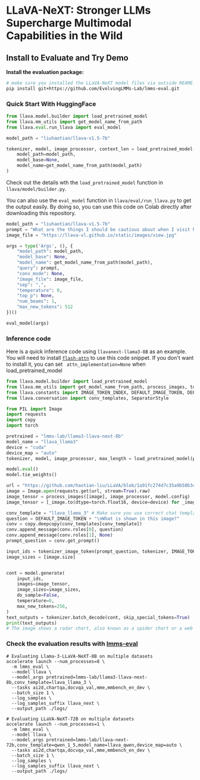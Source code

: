 # LLaVA-NeXT: Stronger LLMs Supercharge Multimodal Capabilities in the Wild

## Install to Evaluate and Try Demo

**Install the evaluation package:**
```bash
# make sure you installed the LLaVA-NeXT model files via outside REAME.md
pip install git+https://github.com/EvolvingLMMs-Lab/lmms-eval.git
```

### Quick Start With HuggingFace

```Python
from llava.model.builder import load_pretrained_model
from llava.mm_utils import get_model_name_from_path
from llava.eval.run_llava import eval_model

model_path = "liuhaotian/llava-v1.5-7b"

tokenizer, model, image_processor, context_len = load_pretrained_model(
    model_path=model_path,
    model_base=None,
    model_name=get_model_name_from_path(model_path)
)
```

Check out the details wth the `load_pretrained_model` function in `llava/model/builder.py`.

You can also use the `eval_model` function in `llava/eval/run_llava.py` to get the output easily. By doing so, you can use this code on Colab directly after downloading this repository.

``` python
model_path = "liuhaotian/llava-v1.5-7b"
prompt = "What are the things I should be cautious about when I visit here?"
image_file = "https://llava-vl.github.io/static/images/view.jpg"

args = type('Args', (), {
    "model_path": model_path,
    "model_base": None,
    "model_name": get_model_name_from_path(model_path),
    "query": prompt,
    "conv_mode": None,
    "image_file": image_file,
    "sep": ",",
    "temperature": 0,
    "top_p": None,
    "num_beams": 1,
    "max_new_tokens": 512
})()

eval_model(args)
```

### Inference code
Here is a quick inference code using `llavanext-llama3-8B` as an example. You will need to install [`flash-attn`](https://github.com/Dao-AILab/flash-attention) to use this code snippet. If you don't want to install it, you can set ` attn_implementation=None` when load_pretrained_model
```python
from llava.model.builder import load_pretrained_model
from llava.mm_utils import get_model_name_from_path, process_images, tokenizer_image_token
from llava.constants import IMAGE_TOKEN_INDEX, DEFAULT_IMAGE_TOKEN, DEFAULT_IM_START_TOKEN, DEFAULT_IM_END_TOKEN, IGNORE_INDEX
from llava.conversation import conv_templates, SeparatorStyle

from PIL import Image
import requests
import copy
import torch

pretrained = "lmms-lab/llama3-llava-next-8b"
model_name = "llava_llama3"
device = "cuda"
device_map = "auto"
tokenizer, model, image_processor, max_length = load_pretrained_model(pretrained, None, model_name, device_map=device_map) # Add any other thing you want to pass in llava_model_args

model.eval()
model.tie_weights()

url = "https://github.com/haotian-liu/LLaVA/blob/1a91fc274d7c35a9b50b3cb29c4247ae5837ce39/images/llava_v1_5_radar.jpg?raw=true"
image = Image.open(requests.get(url, stream=True).raw)
image_tensor = process_images([image], image_processor, model.config)
image_tensor = [_image.to(dtype=torch.float16, device=device) for _image in image_tensor]

conv_template = "llava_llama_3" # Make sure you use correct chat template for different models
question = DEFAULT_IMAGE_TOKEN + "\nWhat is shown in this image?"
conv = copy.deepcopy(conv_templates[conv_template])
conv.append_message(conv.roles[0], question)
conv.append_message(conv.roles[1], None)
prompt_question = conv.get_prompt()

input_ids = tokenizer_image_token(prompt_question, tokenizer, IMAGE_TOKEN_INDEX, return_tensors="pt").unsqueeze(0).to(device)
image_sizes = [image.size]


cont = model.generate(
    input_ids,
    images=image_tensor,
    image_sizes=image_sizes,
    do_sample=False,
    temperature=0,
    max_new_tokens=256,
)
text_outputs = tokenizer.batch_decode(cont, skip_special_tokens=True)
print(text_outputs)
# The image shows a radar chart, also known as a spider chart or a web chart, which is a type of graph used to display multivariate data in the form of a two-dimensional chart of three or more quantitative variables represented on axes starting from the same point. Each axis represents a different variable, and the values are plotted along each axis and connected to form a polygon.\n\nIn this particular radar chart, there are several axes labeled with different variables, such as "MM-Vet," "LLaVA-Bench," "SEED-Bench," "MMBench-CN," "MMBench," "TextVQA," "VizWiz," "GQA," "BLIP-2," "InstructBLIP," "Owen-VL-Chat," and "LLaVA-1.5." These labels suggest that the chart is comparing the performance of different models or systems across various benchmarks or tasks, such as machine translation, visual question answering, and text-based question answering.\n\nThe chart is color-coded, with each color representing a different model or system. The points on the chart are connected to form a polygon, which shows the relative performance of each model across the different benchmarks. The closer the point is to the outer edge of the
```

### Check the evaluation results with [lmms-eval](https://github.com/EvolvingLMMs-Lab/lmms-eval)


```shell
# Evaluating Llama-3-LLaVA-NeXT-8B on multiple datasets
accelerate launch --num_processes=8 \
  -m lmms_eval \
  --model llava \
  --model_args pretrained=lmms-lab/llama3-llava-next-8b,conv_template=llava_llama_3 \
  --tasks ai2d,chartqa,docvqa_val,mme,mmbench_en_dev \
  --batch_size 1 \
  --log_samples \
  --log_samples_suffix llava_next \
  --output_path ./logs/

# Evaluating LLaVA-NeXT-72B on multiple datasets
accelerate launch --num_processes=1 \
  -m lmms_eval \
  --model llava \
  --model_args pretrained=lmms-lab/llava-next-72b,conv_template=qwen_1_5,model_name=llava_qwen,device_map=auto \
  --tasks ai2d,chartqa,docvqa_val,mme,mmbench_en_dev \
  --batch_size 1 \
  --log_samples \
  --log_samples_suffix llava_next \
  --output_path ./logs/
```

